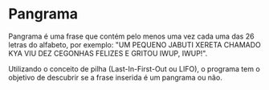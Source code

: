 # Pangrama

Pangrama é uma frase que contém pelo menos uma vez cada uma das 26 letras do alfabeto, por exemplo: "UM PEQUENO JABUTI XERETA CHAMADO KYA VIU DEZ CEGONHAS FELIZES E GRITOU IWUP, IWUP!".

Utilizando o conceito de pilha (Last-In-First-Out ou LIFO), o programa tem o objetivo de descubrir se a frase inserida é um pangrama ou não.

